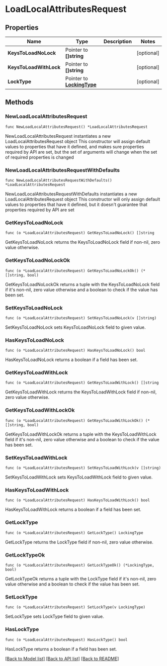 # LoadLocalAttributesRequest

## Properties

Name | Type | Description | Notes
------------ | ------------- | ------------- | -------------
**KeysToLoadNoLock** | Pointer to **[]string** |  | [optional] 
**KeysToLoadWithLock** | Pointer to **[]string** |  | [optional] 
**LockType** | Pointer to [**LockingType**](LockingType.md) |  | [optional] 

## Methods

### NewLoadLocalAttributesRequest

`func NewLoadLocalAttributesRequest() *LoadLocalAttributesRequest`

NewLoadLocalAttributesRequest instantiates a new LoadLocalAttributesRequest object
This constructor will assign default values to properties that have it defined,
and makes sure properties required by API are set, but the set of arguments
will change when the set of required properties is changed

### NewLoadLocalAttributesRequestWithDefaults

`func NewLoadLocalAttributesRequestWithDefaults() *LoadLocalAttributesRequest`

NewLoadLocalAttributesRequestWithDefaults instantiates a new LoadLocalAttributesRequest object
This constructor will only assign default values to properties that have it defined,
but it doesn't guarantee that properties required by API are set

### GetKeysToLoadNoLock

`func (o *LoadLocalAttributesRequest) GetKeysToLoadNoLock() []string`

GetKeysToLoadNoLock returns the KeysToLoadNoLock field if non-nil, zero value otherwise.

### GetKeysToLoadNoLockOk

`func (o *LoadLocalAttributesRequest) GetKeysToLoadNoLockOk() (*[]string, bool)`

GetKeysToLoadNoLockOk returns a tuple with the KeysToLoadNoLock field if it's non-nil, zero value otherwise
and a boolean to check if the value has been set.

### SetKeysToLoadNoLock

`func (o *LoadLocalAttributesRequest) SetKeysToLoadNoLock(v []string)`

SetKeysToLoadNoLock sets KeysToLoadNoLock field to given value.

### HasKeysToLoadNoLock

`func (o *LoadLocalAttributesRequest) HasKeysToLoadNoLock() bool`

HasKeysToLoadNoLock returns a boolean if a field has been set.

### GetKeysToLoadWithLock

`func (o *LoadLocalAttributesRequest) GetKeysToLoadWithLock() []string`

GetKeysToLoadWithLock returns the KeysToLoadWithLock field if non-nil, zero value otherwise.

### GetKeysToLoadWithLockOk

`func (o *LoadLocalAttributesRequest) GetKeysToLoadWithLockOk() (*[]string, bool)`

GetKeysToLoadWithLockOk returns a tuple with the KeysToLoadWithLock field if it's non-nil, zero value otherwise
and a boolean to check if the value has been set.

### SetKeysToLoadWithLock

`func (o *LoadLocalAttributesRequest) SetKeysToLoadWithLock(v []string)`

SetKeysToLoadWithLock sets KeysToLoadWithLock field to given value.

### HasKeysToLoadWithLock

`func (o *LoadLocalAttributesRequest) HasKeysToLoadWithLock() bool`

HasKeysToLoadWithLock returns a boolean if a field has been set.

### GetLockType

`func (o *LoadLocalAttributesRequest) GetLockType() LockingType`

GetLockType returns the LockType field if non-nil, zero value otherwise.

### GetLockTypeOk

`func (o *LoadLocalAttributesRequest) GetLockTypeOk() (*LockingType, bool)`

GetLockTypeOk returns a tuple with the LockType field if it's non-nil, zero value otherwise
and a boolean to check if the value has been set.

### SetLockType

`func (o *LoadLocalAttributesRequest) SetLockType(v LockingType)`

SetLockType sets LockType field to given value.

### HasLockType

`func (o *LoadLocalAttributesRequest) HasLockType() bool`

HasLockType returns a boolean if a field has been set.


[[Back to Model list]](../README.md#documentation-for-models) [[Back to API list]](../README.md#documentation-for-api-endpoints) [[Back to README]](../README.md)


